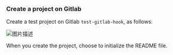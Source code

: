 ### Create a project on Gitlab

Create a test project on Gitlab `test-gitlab-hook`, as follows:

![图片描述](https://doc.shiyanlou.com/courses/10022/2123746/f605476ebb41ac873fa7669afd5871eb-0/wm)

When you create the project, choose to initialize the README file.
